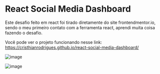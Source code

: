 # React Social Media Dashboard

Este desafio feito em react foi tirado diretamente do site frontendmentor.io, sendo o meu primeiro contato com a ferramenta react, aprendi muita coisa fazendo o desafio.

Você pode ver o projeto funcionando nesse link: https://cristhianrodrigues.github.io/react-social-media-dashboard/

![image](https://user-images.githubusercontent.com/49444405/205731558-10326eaa-20d4-4cd3-931b-6b6beac38440.png)

![image](https://user-images.githubusercontent.com/49444405/205731753-f45e38fb-64ba-415b-89a0-b1376477d6d3.png)
